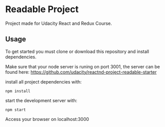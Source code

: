 # Readable Project

Project made for Udacity React and Redux Course. 

## Usage

To get started you must clone or download this repository 
and install dependencies.

Make sure that your node server is runing on port 3001, the server 
can be found here: https://github.com/udacity/reactnd-project-readable-starter

install all project dependencies with:
```
npm install
```

start the development server with:
```
npm start
```

Access your browser on localhost:3000